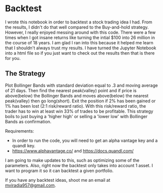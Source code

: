 # Backtest
I wrote this notebook in order to backtest a stock trading idea I had. From the results, I didn't do that well compared to the Buy-and-hold strategy. However, I really enjoyed messing around with this code. There were a few times when I got insane returns like turning the intial $100 into 26 million in the course of 18 years. I am glad I ran into this because it helped me learn that I shouldn't always trust my results. I have turned the Jupyter Notebook into a html file so if you just want to check out the results then that is there for you. 

## The Strategy
Plot Bollinger Bands with standard deviation equal to .3 and moving average of 21 days. Then find the nearest peak(valley) point and if price is above(below) the Bollinger Bands and moves above(below) the nearest peak(valley) then go long(short). Exit the position if 2% has been gained or 1% has been lost (2:1 risk/reward ratio). With this risk/reward ratio, the trader has to win at least win 33% of trades to be profitable. This strategy boils to just buying a 'higher high' or selling a 'lower low' with Bollinger Bands as confirmation.    


Requirements: 
- In order to run the code, you will need to get an alpha vantage key and a quandl key.
- https://www.alphavantage.co/ and https://docs.quandl.com/

I am going to make updates to this, such as optimizing some of the parameters. Also, right now the backtest only takes into account 1 asset. I want to program it so it can backtest a given portfolio.

If you have any backtest ideas, shoot me an email at mviradia957@gmail.com. 
